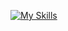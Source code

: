 [![My Skills](https://skillicons.dev/icons?i=nextjs,nodejs,express,remix,react,django,html,css,js,firebase,mongodb,discordjs,py,github,vscode,npm,windows,debian&perline=9)](https://skillicons.dev)
